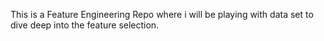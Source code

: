 This is a Feature Engineering Repo where i will be playing with data set to dive deep into the feature selection.

